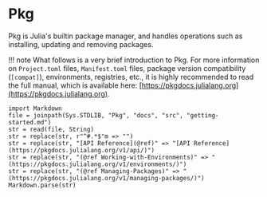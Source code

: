 # Pkg

Pkg is Julia's builtin package manager, and handles operations
such as installing, updating and removing packages.

!!! note
    What follows is a very brief introduction to Pkg. For more
    information on `Project.toml` files, `Manifest.toml` files, package
    version compatibility (`[compat]`), environments, registries, etc.,
    it is highly recommended to read the full manual, which is available here:
    [https://pkgdocs.julialang.org](https://pkgdocs.julialang.org).

```@eval
import Markdown
file = joinpath(Sys.STDLIB, "Pkg", "docs", "src", "getting-started.md")
str = read(file, String)
str = replace(str, r"^#.*$"m => "")
str = replace(str, "[API Reference](@ref)" => "[API Reference](https://pkgdocs.julialang.org/v1/api/)")
str = replace(str, "(@ref Working-with-Environments)" => "(https://pkgdocs.julialang.org/v1/environments/)")
str = replace(str, "(@ref Managing-Packages)" => "(https://pkgdocs.julialang.org/v1/managing-packages/)")
Markdown.parse(str)
```
